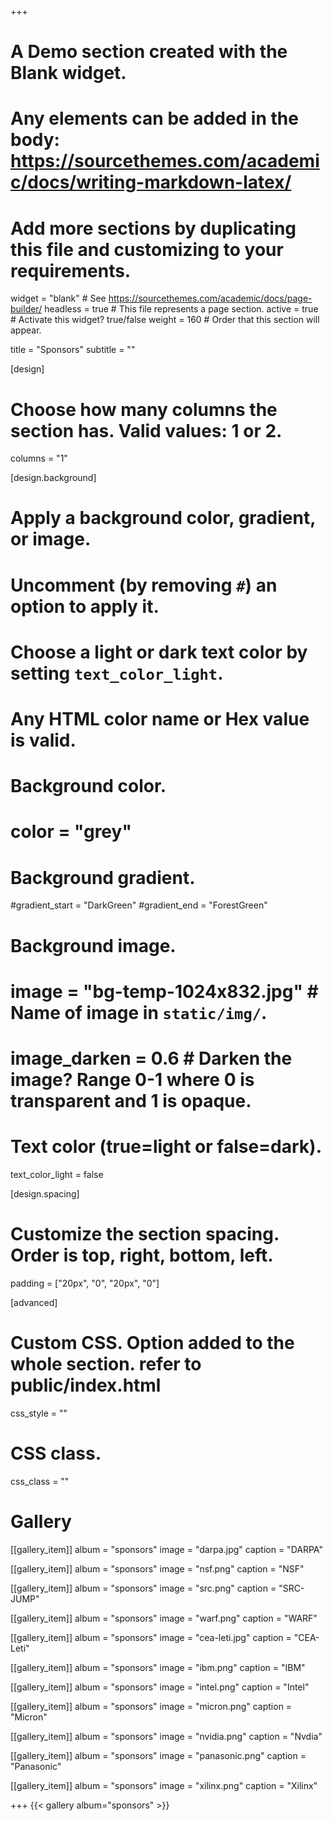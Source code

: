 +++
# A Demo section created with the Blank widget.
# Any elements can be added in the body: https://sourcethemes.com/academic/docs/writing-markdown-latex/
# Add more sections by duplicating this file and customizing to your requirements.

widget = "blank"  # See https://sourcethemes.com/academic/docs/page-builder/
headless = true  # This file represents a page section.
active = true  # Activate this widget? true/false
weight = 160  # Order that this section will appear.

title = "Sponsors"
subtitle = ""

[design]
  # Choose how many columns the section has. Valid values: 1 or 2.
  columns = "1"

[design.background]
  # Apply a background color, gradient, or image.
  #   Uncomment (by removing `#`) an option to apply it.
  #   Choose a light or dark text color by setting `text_color_light`.
  #   Any HTML color name or Hex value is valid.

  # Background color.
  # color = "grey"
  
  # Background gradient.
  #gradient_start = "DarkGreen"
  #gradient_end = "ForestGreen"
  
  # Background image.
  # image = "bg-temp-1024x832.jpg"  # Name of image in `static/img/`.
  # image_darken = 0.6  # Darken the image? Range 0-1 where 0 is transparent and 1 is opaque.

  # Text color (true=light or false=dark).
  text_color_light = false

[design.spacing]
  # Customize the section spacing. Order is top, right, bottom, left.
  padding = ["20px", "0", "20px", "0"]

[advanced]
 # Custom CSS. Option added to the whole section. refer to public/index.html
 css_style = ""
 
 # CSS class.
 css_class = ""
 
 # Gallery
[[gallery_item]]
album = "sponsors"
image = "darpa.jpg"
caption = "DARPA"

[[gallery_item]]
album = "sponsors"
image = "nsf.png"
caption = "NSF"

[[gallery_item]]
album = "sponsors"
image = "src.png"
caption = "SRC-JUMP"

[[gallery_item]]
album = "sponsors"
image = "warf.png"
caption = "WARF"

[[gallery_item]]
album = "sponsors"
image = "cea-leti.jpg"
caption = "CEA-Leti"

[[gallery_item]]
album = "sponsors"
image = "ibm.png"
caption = "IBM"

[[gallery_item]]
album = "sponsors"
image = "intel.png"
caption = "Intel"


[[gallery_item]]
album = "sponsors"
image = "micron.png"
caption = "Micron"

[[gallery_item]]
album = "sponsors"
image = "nvidia.png"
caption = "Nvdia"

[[gallery_item]]
album = "sponsors"
image = "panasonic.png"
caption = "Panasonic"

[[gallery_item]]
album = "sponsors"
image = "xilinx.png"
caption = "Xilinx"

+++
{{< gallery album="sponsors" >}}